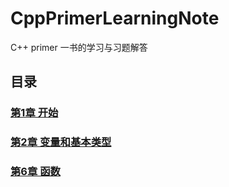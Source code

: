 # CppPrimerLearningNote
  C++ primer 一书的学习与习题解答

## 目录

### [第1章 开始](answers/chapter01/chapter01.md)  
### [第2章 变量和基本类型](answers/chapter02/chapter02.md)  
### [第6章 函数](answers/chapter06/chapter06.md)   
